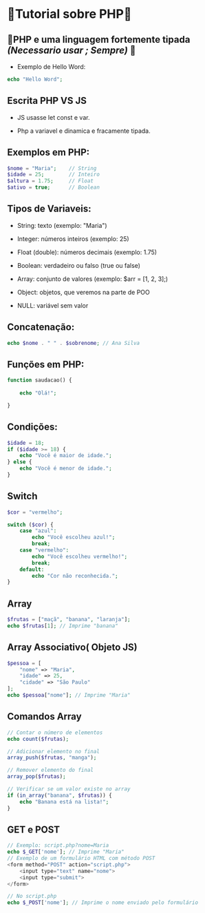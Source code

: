 # 🐘Tutorial sobre PHP🐘

## 🤔PHP e uma linguagem fortemente tipada ***(Necessario usar ; Sempre)*** 🤔

- Exemplo de Hello Word:

```php
echo "Hello Word";
```

## Escrita PHP VS JS

- JS usasse let const e var.

- Php a variavel e dinamica e fracamente tipada.

## Exemplos em PHP:

```php
$nome = "Maria";    // String
$idade = 25;        // Inteiro
$altura = 1.75;     // Float
$ativo = true;      // Boolean
```

## Tipos de Variaveis:

- String: texto (exemplo: "Maria")

- Integer: números inteiros (exemplo: 25)

- Float (double): números decimais (exemplo: 1.75)

- Boolean: verdadeiro ou falso (true ou false)

- Array: conjunto de valores (exemplo: $arr = [1, 2, 3];)

- Object: objetos, que veremos na parte de POO

- NULL: variável sem valor

## Concatenação: 
```php
echo $nome . " " . $sobrenome; // Ana Silva
```
## Funções em PHP:
```php
function saudacao() {
    
    echo "Olá!";

}
```
## Condições:
```php
$idade = 18;
if ($idade >= 18) {
    echo "Você é maior de idade.";
} else {
    echo "Você é menor de idade.";
}
```
## Switch
```php
$cor = "vermelho";

switch ($cor) {
    case "azul":
        echo "Você escolheu azul!";
        break;
    case "vermelho":
        echo "Você escolheu vermelho!";
        break;
    default:
        echo "Cor não reconhecida.";
}
```

## Array 
```php
$frutas = ["maçã", "banana", "laranja"];
echo $frutas[1]; // Imprime "banana"
```

## Array Associativo( Objeto JS)
```php
$pessoa = [
    "nome" => "Maria",
    "idade" => 25,
    "cidade" => "São Paulo"
];
echo $pessoa["nome"]; // Imprime "Maria"
```

## Comandos Array
```php
// Contar o número de elementos
echo count($frutas);

// Adicionar elemento no final
array_push($frutas, "manga");

// Remover elemento do final
array_pop($frutas);

// Verificar se um valor existe no array
if (in_array("banana", $frutas)) {
    echo "Banana está na lista!";
}
```

## GET e POST
```php
// Exemplo: script.php?nome=Maria
echo $_GET['nome']; // Imprime "Maria"
// Exemplo de um formulário HTML com método POST
<form method="POST" action="script.php">
    <input type="text" name="nome">
    <input type="submit">
</form>

// No script.php
echo $_POST['nome']; // Imprime o nome enviado pelo formulário
```




